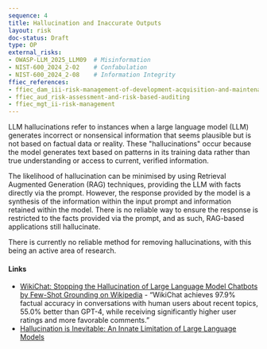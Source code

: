 ```yaml
---
sequence: 4
title: Hallucination and Inaccurate Outputs
layout: risk
doc-status: Draft
type: OP
external_risks:
- OWASP-LLM_2025_LLM09  # Misinformation
- NIST-600_2024_2-02    # Confabulation
- NIST-600_2024_2-08    # Information Integrity
ffiec_references:
- ffiec_dam_iii-risk-management-of-development-acquisition-and-maintenance
- ffiec_aud_risk-assessment-and-risk-based-auditing
- ffiec_mgt_ii-risk-management
---
```


LLM hallucinations refer to instances when a large language model (LLM) generates incorrect or nonsensical information that seems plausible but is not based on factual data or reality. These "hallucinations" occur because the model generates text based on patterns in its training data rather than true understanding or access to current, verified information.

The likelihood of hallucination can be minimised by using Retrieval Augmented Generation (RAG) techniques, providing the LLM with facts directly via the prompt. However, the response provided by the model is a synthesis of the information within the input prompt and information retained within the model. There is no reliable way to ensure the response is restricted to the facts provided via the prompt, and as such, RAG-based applications still hallucinate.

There is currently no reliable method for removing hallucinations, with this being an active area of research.

#### Links

* [WikiChat: Stopping the Hallucination of Large Language Model Chatbots by Few-Shot Grounding on Wikipedia](https://arxiv.org/abs/2305.14292) - “WikiChat achieves 97.9% factual accuracy in conversations with human users about recent topics, 55.0% better than GPT-4, while receiving significantly higher user ratings and more favorable comments.”
* [Hallucination is Inevitable: An Innate Limitation of Large Language Models](https://arxiv.org/abs/2401.11817)

